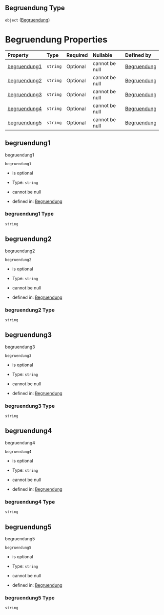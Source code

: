 ## Begruendung Type

`object` ([Begruendung](begruendung.md))

# Begruendung Properties

| Property                      | Type     | Required | Nullable       | Defined by                                                                                                                                                                               |
| :---------------------------- | :------- | :------- | :------------- | :--------------------------------------------------------------------------------------------------------------------------------------------------------------------------------------- |
| [begruendung1](#begruendung1) | `string` | Optional | cannot be null | [Begruendung](begruendung-properties-begruendung1.md "https://raw.githubusercontent.com/conuti-gmbh/bo4e-schema/master/schemas/v1/com/Begruendung.schema.json#/properties/begruendung1") |
| [begruendung2](#begruendung2) | `string` | Optional | cannot be null | [Begruendung](begruendung-properties-begruendung2.md "https://raw.githubusercontent.com/conuti-gmbh/bo4e-schema/master/schemas/v1/com/Begruendung.schema.json#/properties/begruendung2") |
| [begruendung3](#begruendung3) | `string` | Optional | cannot be null | [Begruendung](begruendung-properties-begruendung3.md "https://raw.githubusercontent.com/conuti-gmbh/bo4e-schema/master/schemas/v1/com/Begruendung.schema.json#/properties/begruendung3") |
| [begruendung4](#begruendung4) | `string` | Optional | cannot be null | [Begruendung](begruendung-properties-begruendung4.md "https://raw.githubusercontent.com/conuti-gmbh/bo4e-schema/master/schemas/v1/com/Begruendung.schema.json#/properties/begruendung4") |
| [begruendung5](#begruendung5) | `string` | Optional | cannot be null | [Begruendung](begruendung-properties-begruendung5.md "https://raw.githubusercontent.com/conuti-gmbh/bo4e-schema/master/schemas/v1/com/Begruendung.schema.json#/properties/begruendung5") |

## begruendung1

begruendung1

`begruendung1`

*   is optional

*   Type: `string`

*   cannot be null

*   defined in: [Begruendung](begruendung-properties-begruendung1.md "https://raw.githubusercontent.com/conuti-gmbh/bo4e-schema/master/schemas/v1/com/Begruendung.schema.json#/properties/begruendung1")

### begruendung1 Type

`string`

## begruendung2

begruendung2

`begruendung2`

*   is optional

*   Type: `string`

*   cannot be null

*   defined in: [Begruendung](begruendung-properties-begruendung2.md "https://raw.githubusercontent.com/conuti-gmbh/bo4e-schema/master/schemas/v1/com/Begruendung.schema.json#/properties/begruendung2")

### begruendung2 Type

`string`

## begruendung3

begruendung3

`begruendung3`

*   is optional

*   Type: `string`

*   cannot be null

*   defined in: [Begruendung](begruendung-properties-begruendung3.md "https://raw.githubusercontent.com/conuti-gmbh/bo4e-schema/master/schemas/v1/com/Begruendung.schema.json#/properties/begruendung3")

### begruendung3 Type

`string`

## begruendung4

begruendung4

`begruendung4`

*   is optional

*   Type: `string`

*   cannot be null

*   defined in: [Begruendung](begruendung-properties-begruendung4.md "https://raw.githubusercontent.com/conuti-gmbh/bo4e-schema/master/schemas/v1/com/Begruendung.schema.json#/properties/begruendung4")

### begruendung4 Type

`string`

## begruendung5

begruendung5

`begruendung5`

*   is optional

*   Type: `string`

*   cannot be null

*   defined in: [Begruendung](begruendung-properties-begruendung5.md "https://raw.githubusercontent.com/conuti-gmbh/bo4e-schema/master/schemas/v1/com/Begruendung.schema.json#/properties/begruendung5")

### begruendung5 Type

`string`
